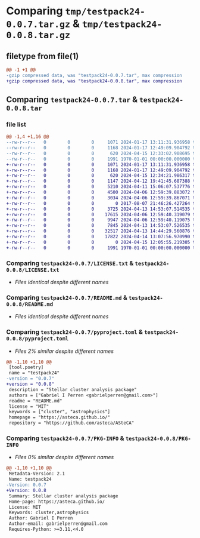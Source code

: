 # Comparing `tmp/testpack24-0.0.7.tar.gz` & `tmp/testpack24-0.0.8.tar.gz`

## filetype from file(1)

```diff
@@ -1 +1 @@
-gzip compressed data, was "testpack24-0.0.7.tar", max compression
+gzip compressed data, was "testpack24-0.0.8.tar", max compression
```

## Comparing `testpack24-0.0.7.tar` & `testpack24-0.0.8.tar`

### file list

```diff
@@ -1,4 +1,16 @@
--rw-r--r--   0        0        0     1071 2024-01-17 13:11:31.936958 testpack24-0.0.7/LICENSE.txt
--rw-r--r--   0        0        0     1168 2024-01-17 12:49:09.904792 testpack24-0.0.7/README.md
--rw-r--r--   0        0        0      620 2024-04-15 12:33:02.908695 testpack24-0.0.7/pyproject.toml
--rw-r--r--   0        0        0     1991 1970-01-01 00:00:00.000000 testpack24-0.0.7/PKG-INFO
+-rw-r--r--   0        0        0     1071 2024-01-17 13:11:31.936958 testpack24-0.0.8/LICENSE.txt
+-rw-r--r--   0        0        0     1168 2024-01-17 12:49:09.904792 testpack24-0.0.8/README.md
+-rw-r--r--   0        0        0      620 2024-04-15 12:34:21.986317 testpack24-0.0.8/pyproject.toml
+-rw-r--r--   0        0        0     1147 2024-04-12 19:41:45.687388 testpack24-0.0.8/testpack24/__init__.py
+-rw-r--r--   0        0        0     5210 2024-04-11 15:06:07.537776 testpack24-0.0.8/testpack24/cluster.py
+-rw-r--r--   0        0        0     4500 2024-04-06 12:59:39.883072 testpack24-0.0.8/testpack24/isochrones.py
+-rw-r--r--   0        0        0     3034 2024-04-06 12:59:39.867071 testpack24-0.0.8/testpack24/likelihood.py
+-rw-r--r--   0        0        0        0 2017-08-07 21:46:26.427264 testpack24-0.0.8/testpack24/modules/__init__.py
+-rw-r--r--   0        0        0     3725 2024-04-13 14:53:07.514535 testpack24-0.0.8/testpack24/modules/imfs.py
+-rw-r--r--   0        0        0    17615 2024-04-06 12:59:40.319079 testpack24-0.0.8/testpack24/modules/isochrones_priv.py
+-rw-r--r--   0        0        0     9947 2024-04-06 12:59:40.119075 testpack24-0.0.8/testpack24/modules/likelihood_priv.py
+-rw-r--r--   0        0        0     7845 2024-04-13 14:53:07.526535 testpack24-0.0.8/testpack24/modules/mass_binary.py
+-rw-r--r--   0        0        0    32517 2024-04-13 14:44:29.560876 testpack24-0.0.8/testpack24/modules/synth_cluster_priv.py
+-rw-r--r--   0        0        0    17822 2024-04-14 13:07:56.970990 testpack24-0.0.8/testpack24/synthetic.py
+-rw-r--r--   0        0        0        0 2024-04-15 12:05:55.219305 testpack24-0.0.8/testpack24/test_module.py~
+-rw-r--r--   0        0        0     1991 1970-01-01 00:00:00.000000 testpack24-0.0.8/PKG-INFO
```

### Comparing `testpack24-0.0.7/LICENSE.txt` & `testpack24-0.0.8/LICENSE.txt`

 * *Files identical despite different names*

### Comparing `testpack24-0.0.7/README.md` & `testpack24-0.0.8/README.md`

 * *Files identical despite different names*

### Comparing `testpack24-0.0.7/pyproject.toml` & `testpack24-0.0.8/pyproject.toml`

 * *Files 2% similar despite different names*

```diff
@@ -1,10 +1,10 @@
 [tool.poetry]
 name = "testpack24"
-version = "0.0.7"
+version = "0.0.8"
 description = "Stellar cluster analysis package"
 authors = ["Gabriel I Perren <gabrielperren@gmail.com>"]
 readme = "README.md"
 license = "MIT"
 keywords = ["cluster", "astrophysics"]
 homepage = "https://asteca.github.io/"
 repository = "https://github.com/asteca/ASteCA"
```

### Comparing `testpack24-0.0.7/PKG-INFO` & `testpack24-0.0.8/PKG-INFO`

 * *Files 0% similar despite different names*

```diff
@@ -1,10 +1,10 @@
 Metadata-Version: 2.1
 Name: testpack24
-Version: 0.0.7
+Version: 0.0.8
 Summary: Stellar cluster analysis package
 Home-page: https://asteca.github.io/
 License: MIT
 Keywords: cluster,astrophysics
 Author: Gabriel I Perren
 Author-email: gabrielperren@gmail.com
 Requires-Python: >=3.11,<4.0
```

